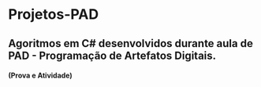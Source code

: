 # Projetos-PAD

## Agoritmos em C# desenvolvidos durante aula de PAD - Programação de Artefatos Digitais.
#### (Prova e Atividade)
